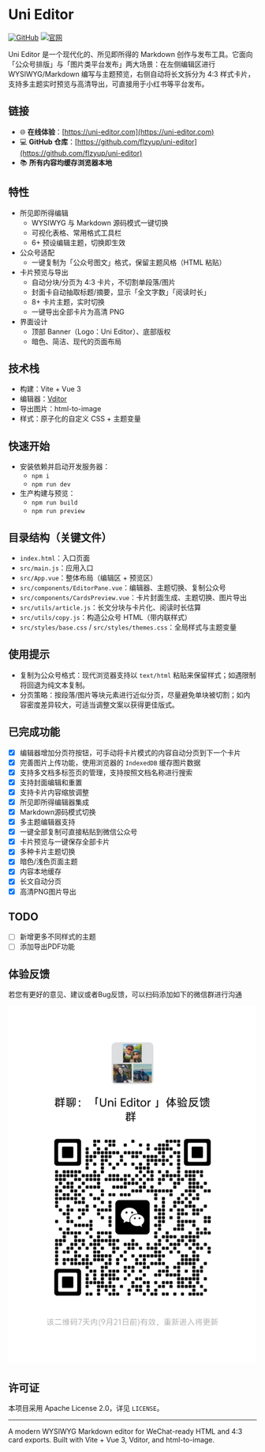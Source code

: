# Uni Editor

[![GitHub](https://img.shields.io/badge/GitHub-flzyup/uni--editor-blue?logo=github)](https://github.com/flzyup/uni-editor)
[![官网](https://img.shields.io/badge/官网-uni--editor.com-green?logo=web)](https://uni-editor.com)

Uni Editor 是一个现代化的、所见即所得的 Markdown 创作与发布工具。它面向「公众号排版」与「图片类平台发布」两大场景：在左侧编辑区进行 WYSIWYG/Markdown 编写与主题预览，右侧自动将长文拆分为 4:3 样式卡片，支持多主题实时预览与高清导出，可直接用于小红书等平台发布。

## 链接

- 🌐 **在线体验**：[https://uni-editor.com](https://uni-editor.com)
- 💻 **GitHub 仓库**：[https://github.com/flzyup/uni-editor](https://github.com/flzyup/uni-editor)
- 📚 **所有内容均缓存浏览器本地**

## 特性
- 所见即所得编辑
  - WYSIWYG 与 Markdown 源码模式一键切换
  - 可视化表格、常用格式工具栏
  - 6+ 预设编辑主题，切换即生效
- 公众号适配
  - 一键复制为「公众号图文」格式，保留主题风格（HTML 粘贴）
- 卡片预览与导出
  - 自动分块/分页为 4:3 卡片，不切割单段落/图片
  - 封面卡自动抽取标题/摘要，显示「全文字数」「阅读时长」
  - 8+ 卡片主题，实时切换
  - 一键导出全部卡片为高清 PNG
- 界面设计
  - 顶部 Banner（Logo：Uni Editor）、底部版权
  - 暗色、简洁、现代的页面布局

## 技术栈
- 构建：Vite + Vue 3
- 编辑器：[Vditor](https://github.com/Vanessa219/vditor)
- 导出图片：html-to-image
- 样式：原子化的自定义 CSS + 主题变量

## 快速开始
- 安装依赖并启动开发服务器：
  - `npm i`
  - `npm run dev`
- 生产构建与预览：
  - `npm run build`
  - `npm run preview`

## 目录结构（关键文件）
- `index.html`：入口页面
- `src/main.js`：应用入口
- `src/App.vue`：整体布局（编辑区 + 预览区）
- `src/components/EditorPane.vue`：编辑器、主题切换、复制公众号
- `src/components/CardsPreview.vue`：卡片封面生成、主题切换、图片导出
- `src/utils/article.js`：长文分块与卡片化、阅读时长估算
- `src/utils/copy.js`：构造公众号 HTML（带内联样式）
- `src/styles/base.css` / `src/styles/themes.css`：全局样式与主题变量

## 使用提示
- 复制为公众号格式：现代浏览器支持以 `text/html` 粘贴来保留样式；如遇限制将回退为纯文本复制。
- 分页策略：按段落/图片等块元素进行近似分页，尽量避免单块被切割；如内容密度差异较大，可适当调整文案以获得更佳版式。

## 已完成功能

- [x] 编辑器增加分页符按钮，可手动将卡片模式的内容自动分页到下一个卡片
- [x] 完善图片上传功能，使用浏览器的 `IndexedDB` 缓存图片数据
- [x] 支持多文档多标签页的管理，支持按照文档名称进行搜索
- [x] 支持封面编辑和重置
- [x] 支持卡片内容缩放调整  
- [x] 所见即所得编辑器集成
- [x] Markdown源码模式切换
- [x] 多主题编辑器支持
- [x] 一键全部复制可直接粘贴到微信公众号
- [x] 卡片预览与一键保存全部卡片
- [x] 多种卡片主题切换
- [x] 暗色/浅色页面主题
- [x] 内容本地缓存
- [x] 长文自动分页
- [x] 高清PNG图片导出

## TODO

- [ ] 新增更多不同样式的主题
- [ ] 添加导出PDF功能

## 体验反馈

若您有更好的意见、建议或者Bug反馈，可以扫码添加如下的微信群进行沟通

![Uni Editor体验反馈微信群](raw/wechat_group.png)

## 许可证
本项目采用 Apache License 2.0，详见 `LICENSE`。

---
A modern WYSIWYG Markdown editor for WeChat-ready HTML and 4:3 card exports. Built with Vite + Vue 3, Vditor, and html-to-image.
